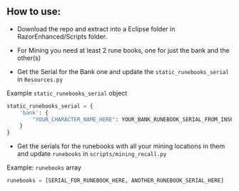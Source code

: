 ## How to use:

- Download the repo and extract into a Eclipse folder in RazorEnhanced/Scripts folder.

- For Mining you need at least 2 rune books, one for just the bank and the other(s)
- Get the Serial for the Bank one and update the `static_runebooks_serial` in `Resources.py`

Example `static_runebooks_serial` object

```python
static_runebooks_serial = {
    'bank': {
        "YOUR_CHARACTER_NAME_HERE": YOUR_BANK_RUNEBOOK_SERIAL_FROM_INSPECTOR
    }
}
```

- Get the serials for the runebooks with all your mining locations in them and update `runebooks`
  in `scripts/mining_recall.py`

Example: `runebooks` array

```python
runebooks = [SERIAL_FOR_RUNEBOOK_HERE, ANOTHER_RUNEBOOK_SERIAL_HERE]
```

